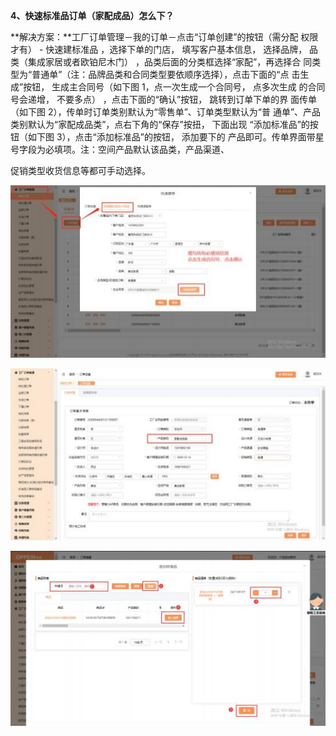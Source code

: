<a name="bookmark4"></a>**4、快速标准品订单（家配成品）怎么下？**

**解决方案：**工厂订单管理－我的订单－点击“订单创建”的按钮（需分配  权限才有） - 快速建标准品 ，选择下单的门店， 填写客户基本信息， 选择品牌， 品类（集成家居或者欧铂尼木门） ，品类后面的分类框选择“家配”，再选择合  同类型为“普通单”（注：品牌品类和合同类型要依顺序选择），点击下面的“点  击生成”按钮， 生成主合同号（如下图 1，点一次生成一个合同号，  点多次生成  的合同号会递增，  不要多点） ，点击下面的“确认”按钮， 跳转到订单下单的界  面传单（如下图 2），传单时订单类别默认为“零售单”、订单类型默认为“普  通单”、产品类别默认为“家配成品类”，点右下角的“保存”按扭， 下面出现  “添加标准品”的按钮（如下图 3），点击“添加标准品”的按钮， 添加要下的  产品即可。传单界面带星号字段为必填项。注：空间产品默认该品类，产品渠道、

促销类型收货信息等都可手动选择。


![](Aspose.Words.256d586b-3954-46d4-8fd0-a69153486d4c.010.jpeg)

![](Aspose.Words.256d586b-3954-46d4-8fd0-a69153486d4c.011.jpeg)


![](Aspose.Words.256d586b-3954-46d4-8fd0-a69153486d4c.007.jpeg)

